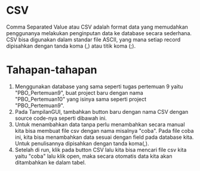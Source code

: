 # CSV
Comma Separated Value atau CSV adalah format data yang memudahkan penggunanya melakukan penginputan data ke database secara sederhana. CSV bisa digunakan dalam standar file ASCII, yang mana setiap record dipisahkan dengan tanda koma (,) atau titik koma (;).

# Tahapan-tahapan
1.  Menggunakan database yang sama seperti tugas pertemuan 9 yaitu 
"PBO_Pertemuan9", buat project baru dengan nama "PBO_Pertemuan10" 
yang isinya sama seperti project "PBO_Pertemuan9".
2. Pada TampilanGUI, tambahkan button baru dengan nama CSV dengan source 
code-nya seperti dibawah ini.
3. Untuk menambahkan data tanpa perlu menambahkan secara manual kita bisa 
membuat file csv dengan nama misalnya "coba". Pada file coba ini, kita bisa 
menambahkan data sesuai dengan field pada database kita. Untuk 
penulisannya dipisahkan dengan tanda koma(,).
4. Setelah di run, klik pada button CSV lalu kita bisa mencari file csv kita yaitu 
"coba" lalu klik open, maka secara otomatis data kita akan ditambahkan ke 
dalam tabel.
